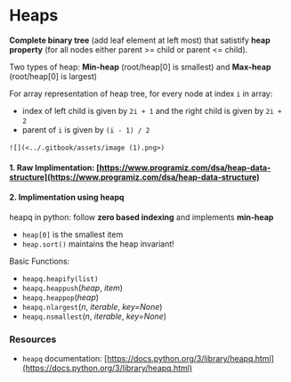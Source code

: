 # Heaps

**Complete binary tree** (add leaf element at left most) that satistify **heap property** (for all nodes either parent >= child or parent <= child).&#x20;

Two types of heap: **Min-heap** (root/heap\[0] is smallest) and **Max-heap** (root/heap\[0] is largest)

For array representation of heap tree, for every node at index `i` in array:

* index of left child is given by `2i + 1` and the right child is given by `2i + 2`
* parent of `i` is given by `(i - 1) / 2`

``![](<../.gitbook/assets/image (1).png>)``

&#x20;

#### 1. Raw Implimentation: [https://www.programiz.com/dsa/heap-data-structure](https://www.programiz.com/dsa/heap-data-structure)

#### 2. Implimentation using heapq

heapq in python: follow **zero based indexing** and implements **min-heap**

* `heap[0]` is the smallest item
* `heap.sort()` maintains the heap invariant!

Basic Functions:

* `heapq.heapify(list)`
* `heapq.heappush`(_heap_, _item_)
* `heapq.heappop`(_heap_)
* `heapq.nlargest`(_n_, _iterable_, _key=None_)
* `heapq.nsmallest`(_n_, _iterable_, _key=None_)



### Resources

* `heapq` documentation: [https://docs.python.org/3/library/heapq.html](https://docs.python.org/3/library/heapq.html)
